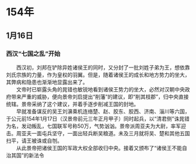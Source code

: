 # 154年
## 1月16日
### 西汉“七国之乱”开始
　　西汉初，刘邦在铲除异姓诸侯王的同时，又分封了一批刘姓子弟为王，想依靠刘氏宗族的力量，作为皇权的羽翼。但是，随着诸侯王的成长和地方势力的坐大，其弊病和隐患也渐渐地显露出来了。<br>　　文帝时已崭露头角的晁错也敏锐地看到诸侯王势力的坐大，必然对汉朝中央政府带来严重的威胁，便向景帝刘启提出“削藩”的建议，即“削其枝郡”，归中央直接统辖。景帝采纳了这个建议，并着手逐步削减王国的封地。<br>　　早就准备谋反的吴王刘濞乘机连络楚、赵、胶东、胶西、济南、淄川等六国，于公元前154年1月17日（汉景帝前元三年正月甲子）同时起兵，以“清君侧”诛晁错为名，发动叛乱，七国联军号称50万，气势汹汹。景帝派周亚夫为大尉，率军迎击。周亚夫一面屯兵坚守，一面出轻兵断吴粮道。未及三月就将吴、楚和其他五国扫平，请王被诛或自刎。<br>　　从此景帝把诸侯王国的军政大权全部收归中央。接着又颁布了“诸侯王不能自治其国”的新法令
<comment/>